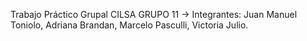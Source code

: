 Trabajo Práctico Grupal CILSA
GRUPO 11 -> Integrantes: Juan Manuel Toniolo, Adriana Brandan, Marcelo Pasculli, Victoria Julio.
